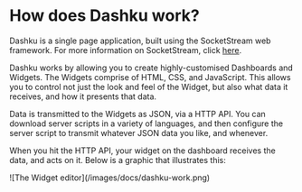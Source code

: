 How does Dashku work?
===

Dashku is a single page application, built using the SocketStream web framework. For more information on SocketStream, click [here](https://github.com/socketstream/socketstream).

Dashku works by allowing you to create highly-customised Dashboards and Widgets. The Widgets comprise of HTML, CSS, and JavaScript. This allows you to control not just the look and feel of the Widget, but also what data it receives, and how it presents that data.

Data is transmitted to the Widgets as JSON, via a HTTP API. You can download server scripts in a variety of languages, and then configure the server script to transmit whatever JSON data you like, and whenever.

When you hit the HTTP API, your widget on the dashboard receives the data, and acts on it. Below is a graphic that illustrates this:

<div id="dash-work">
  ![The Widget editor](/images/docs/dashku-work.png)
</div>